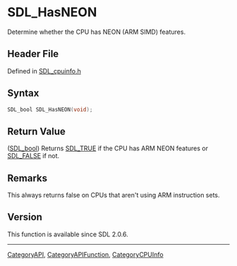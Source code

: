 # SDL_HasNEON

Determine whether the CPU has NEON (ARM SIMD) features.

## Header File

Defined in [SDL_cpuinfo.h](https://github.com/libsdl-org/SDL/blob/SDL2/include/SDL_cpuinfo.h)

## Syntax

```c
SDL_bool SDL_HasNEON(void);
```

## Return Value

([SDL_bool](SDL_bool)) Returns [SDL_TRUE](SDL_TRUE) if the CPU has ARM NEON
features or [SDL_FALSE](SDL_FALSE) if not.

## Remarks

This always returns false on CPUs that aren't using ARM instruction sets.

## Version

This function is available since SDL 2.0.6.





----
[CategoryAPI](CategoryAPI), [CategoryAPIFunction](CategoryAPIFunction), [CategoryCPUInfo](CategoryCPUInfo)


